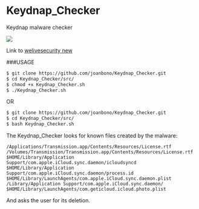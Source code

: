 # Keydnap_Checker
Keydnap malware checker

![](http://www.welivesecurity.com/wp-content/themes/eset/images/logo-la-es.jpg)

Link to <a href="http://www.welivesecurity.com/2016/08/30/osxkeydnap-spreads-via-signed-transmission-application">welivesecurity new</a>

###USAGE

~~~bash
$ git clone https://github.com/joanbono/Keydnap_Checker.git
$ cd Keydnap_Checker/src/
$ chmod +x Keydnap_Checker.sh
$ ./Keydnap_Checker.sh
~~~

OR

~~~bash
$ git clone https://github.com/joanbono/Keydnap_Checker.git
$ cd Keydnap_Checker/src/
$ bash Keydnap_Checker.sh
~~~

The Keydnap_Checker looks for known files created by the malware:
~~~
/Applications/Transmission.app/Contents/Resources/License.rtf
/Volumes/Transmission/Transmission.app/Contents/Resources/License.rtf
$HOME/Library/Application Support/com.apple.iCloud.sync.daemon/icloudsyncd
$HOME/Library/Application Support/com.apple.iCloud.sync.daemon/process.id
$HOME/Library/LaunchAgents/com.apple.iCloud.sync.daemon.plist
/Library/Application Support/com.apple.iCloud.sync.daemon/
$HOME/Library/LaunchAgents/com.geticloud.icloud.photo.plist
~~~
And asks the user for its deletion.
